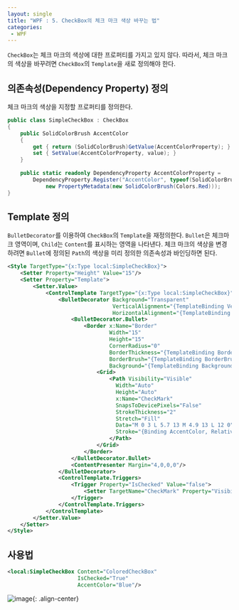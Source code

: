 ```yaml
---
layout: single
title: "WPF : 5. CheckBox의 체크 마크 색상 바꾸는 법"
categories:
 - WPF
---
```


`CheckBox`는 체크 마크의 색상에 대한 프로퍼티를 가지고 있지 않다. 따라서, 체크 마크의 색상을 바꾸려면 `CheckBox`의 `Template`을 새로 정의해야 한다.

## 의존속성(Dependency Property) 정의

체크 마크의 색상을 지정할 프로퍼티를 정의한다. 

```csharp
public class SimpleCheckBox : CheckBox
{
    public SolidColorBrush AccentColor
    {
        get { return (SolidColorBrush)GetValue(AccentColorProperty); }
        set { SetValue(AccentColorProperty, value); }
    }
    
    public static readonly DependencyProperty AccentColorProperty =
        DependencyProperty.Register("AccentColor", typeof(SolidColorBrush), typeof(SimpleCheckBox),
            new PropertyMetadata(new SolidColorBrush(Colors.Red)));
}
```

## Template 정의

`BulletDecorator`를 이용하여 `CheckBox`의 `Template`을 재정의한다. `Bullet`은 체크마크 영역이며, `Child`는 `Content`를 표시하는 영역을 나타낸다. 체크 마크의 색상을 변경하려면 `Bullet`에 정의된 `Path`의 색상을 미리 정의한 의존속성과 바인딩하면 된다.

```xml
<Style TargetType="{x:Type local:SimpleCheckBox}">
    <Setter Property="Height" Value="15"/>
    <Setter Property="Template">
        <Setter.Value>
            <ControlTemplate TargetType="{x:Type local:SimpleCheckBox}">
                <BulletDecorator Background="Transparent"
                                 VerticalAlignment="{TemplateBinding VerticalContentAlignment}" 
                                 HorizontalAlignment="{TemplateBinding HorizontalContentAlignment}">
                    <BulletDecorator.Bullet>
                        <Border x:Name="Border"
                                Width="15"
                                Height="15"
                                CornerRadius="0"
                                BorderThickness="{TemplateBinding BorderThickness}"
                                BorderBrush="{TemplateBinding BorderBrush}"
                                Background="{TemplateBinding Background}">
                            <Grid>
                                <Path Visibility="Visible"
                                  Width="Auto"
                                  Height="Auto"
                                  x:Name="CheckMark"
                                  SnapsToDevicePixels="False"
                                  StrokeThickness="2" 
                                  Stretch="Fill"
                                  Data="M 0 3 L 5.7 13 M 4.9 13 L 12 0"
                                  Stroke="{Binding AccentColor, RelativeSource={RelativeSource TemplatedParent}}">
                                </Path>
                            </Grid>
                        </Border>
                    </BulletDecorator.Bullet>
                    <ContentPresenter Margin="4,0,0,0"/>
                </BulletDecorator>
                <ControlTemplate.Triggers>
                    <Trigger Property="IsChecked" Value="false">
                        <Setter TargetName="CheckMark" Property="Visibility" Value="Collapsed"/>
                    </Trigger>
                </ControlTemplate.Triggers>
            </ControlTemplate>
        </Setter.Value>
    </Setter>
</Style>
```

## 사용법

```xml
<local:SimpleCheckBox Content="ColoredCheckBox" 
                      IsChecked="True" 
                      AccentColor="Blue"/>
```

![image](https://user-images.githubusercontent.com/38006679/147318392-938d8ff8-2e29-410e-b006-25046ff7fd01.png){: .align-center}
